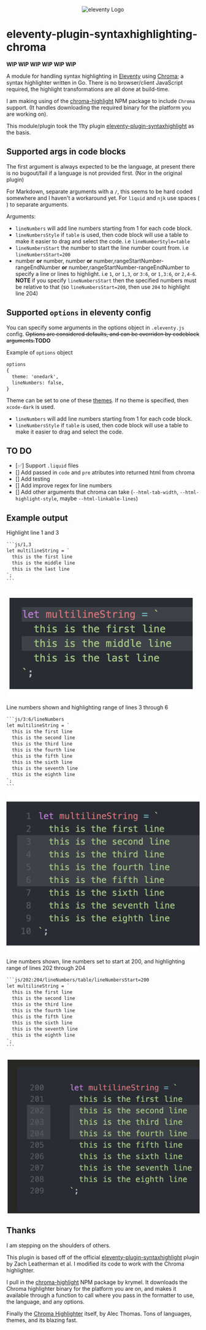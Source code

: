 <p align="center"><img src="https://www.11ty.dev/img/logo-github.svg" width="200" height="200" alt="eleventy Logo"></p>

# eleventy-plugin-syntaxhighlighting-chroma

**WIP WIP WIP WIP WIP WIP**

A module for handling syntax highlighting in [Eleventy](https://github.com/11ty/eleventy) using [Chroma](https://github.com/alecthomas/chroma); a syntax highlighter written in Go. There is no browser/client JavaScript required, the highlight transformations are all done at build-time.

I am making using of the [chroma-highlight](https://github.com/krymel/chroma-highlight) NPM package to include `Chroma` support. (It handles downloading the required binary for the platform you are working on).

This module/plugin took the 11ty plugin [eleventy-plugin-syntaxhighlight](https://github.com/11ty/eleventy-plugin-syntaxhighlight) as the basis.

## Supported args in code blocks

The first argument is always expected to be the language, at present there is no bugout/fail if a language is not provided first. (Nor in the original plugin)

For Markdown, separate arguments with a `/`, this seems to be hard coded somewhere and I haven't a workaround yet. For `liquid` and `njk` use spaces (` `) to separate arguments.

Arguments:

- `lineNumbers` will add line numbers starting from 1 for each code block.
- `lineNumbersStyle` if `table` is used, then code block will use a table to make it easier to drag and select the code. i.e `lineNumberStyle=table`
- `lineNumbersStart` the number to start the line number count from. i.e `lineNumbersStart=200`
- number **or** number, number **or** number,rangeStartNumber-rangeEndNumber **or** number,rangeStartNumber-rangeEndNumber to specify a line or lines to highlight. i.e `1`, or `1,3`, or `3:6`, or `1,3:6`, or `2,4-6`. **NOTE** if you specify `lineNumbersStart` then the specified numbers must be relative to that (so `lineNumbersStart=200`, then use `204` to highlight line 204)

## Supported `options` in eleventy config

You can specify some arguments in the options object in `.eleventy.js` config. ~~Options are considered defaults, and can be overriden by codeblock arguments.~~**TODO**

Example of `options` object

```
options
{
  theme: 'onedark',
  lineNumbers: false,
}
```

Theme can be set to one of these [themes](https://xyproto.github.io/splash/docs/all.html). If no theme is specified, then `xcode-dark` is used.

- `lineNumbers` will add line numbers starting from 1 for each code block.
- `lineNumbersStyle` if `table` is used, then code block will use a table to make it easier to drag and select the code.

## TO DO

- [✅] Support `.liquid` files
- [] Add passed in `code` and `pre` atributes into returned html from chroma
- [] Add testing
- [] Add improve regex for line numbers
- [] Add other arguments that chroma can take (`--html-tab-width`, `--html-highlight-style`, maybe `--html-linkable-lines`)

## Example output

Highlight line 1 and 3

````
```js/1,3
let multilineString = `
  this is the first line
  this is the middle line
  this is the last line
`;
```
````

![](./images/hightlight-first-and-third-lines.png)

Line numbers shown and highlighting range of lines 3 through 6

````
```js/3:6/lineNumbers
let multilineString = `
  this is the first line
  this is the second line
  this is the third line
  this is the fourth line
  this is the fifth line
  this is the sixth line
  this is the seventh line
  this is the eighth line
`;
```
````

![](./images/highlight-range-with-line-numbers.png)

Line numbers shown, line numbers set to start at 200, and highlighting range of lines 202 through 204

````
```js/202:204/lineNumbers/table/lineNumbersStart=200
let multilineString = `
  this is the first line
  this is the second line
  this is the third line
  this is the fourth line
  this is the fifth line
  this is the sixth line
  this is the seventh line
  this is the eighth line
`;
```
````

![](./images/highlight-range-with-line-numbers-arbitary-start-number.png)

## Thanks

I am stepping on the shoulders of others.

This plugin is based off of the official [eleventy-plugin-syntaxhighlight](https://github.com/11ty/eleventy-plugin-syntaxhighlight) plugin by Zach Leatherman et al. I modified its code to work with the Chroma highlighter.

I pull in the [chroma-highlight](https://github.com/krymel/chroma-highlight) NPM package by krymel. It downloads the Chroma highlighter binary for the platform you are on, and makes it available through a function to call where you pass in the formatter to use, the language, and any options.

Finally the [Chroma Highlighter](https://github.com/alecthomas/chroma) itself, by Alec Thomas. Tons of languages, themes, and its blazing fast.